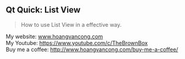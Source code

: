 ## Qt Quick: List View
> How to use List View in a effective way.




My website: www.hoangvancong.com </br>
My Youtube: https://www.youtube.com/c/TheBrownBox </br>
Buy me a coffee: http://www.hoangvancong.com/buy-me-a-coffee/ </br>
